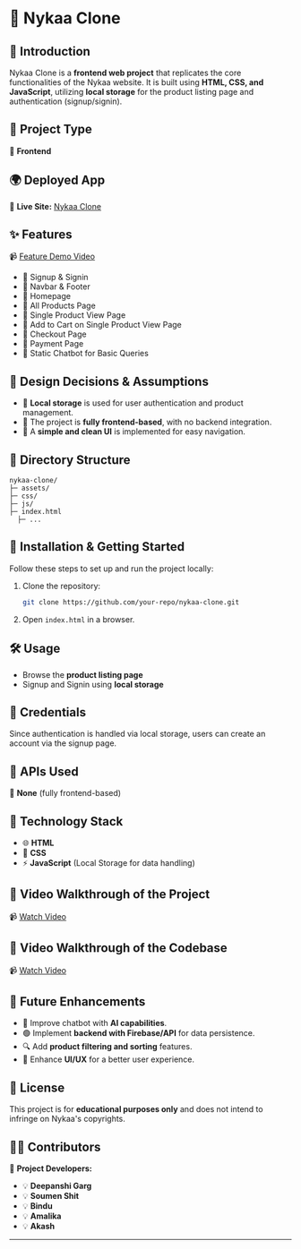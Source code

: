 # 🌸 Nykaa Clone

## 📌 Introduction

Nykaa Clone is a **frontend web project** that replicates the core functionalities of the Nykaa website. It is built using **HTML, CSS, and JavaScript**, utilizing **local storage** for the product listing page and authentication (signup/signin).

## 🏧️ Project Type

🔹 **Frontend**

## 🌍 Deployed App

🔗 **Live Site:** [Nykaa Clone](https://nyk-clone.netlify.app/)

## ✨ Features

📹 [Feature Demo Video](https://drive.google.com/file/d/1hGgjHcfXA43zpKrZIQNiNKfpDlSbqcIS/view?usp=sharing)

- 📌 Signup & Signin
- 📌 Navbar & Footer
- 📌 Homepage
- 📌 All Products Page
- 📌 Single Product View Page
- 📌 Add to Cart on Single Product View Page
- 📌 Checkout Page
- 📌 Payment Page
- 📌 Static Chatbot for Basic Queries

## 🎨 Design Decisions & Assumptions

- 🔹 **Local storage** is used for user authentication and product management.
- 🔹 The project is **fully frontend-based**, with no backend integration.
- 🔹 A **simple and clean UI** is implemented for easy navigation.

## 💂️ Directory Structure

```
nykaa-clone/
├─ assets/
├─ css/
├─ js/
├─ index.html
️  ├─ ...
```

## 🚀 Installation & Getting Started

Follow these steps to set up and run the project locally:

1. Clone the repository:
   ```bash
   git clone https://github.com/your-repo/nykaa-clone.git
   ```
2. Open `index.html` in a browser.

## 🛠️ Usage

- Browse the **product listing page**
- Signup and Signin using **local storage**

## 🔑 Credentials

Since authentication is handled via local storage, users can create an account via the signup page.

## 🔗 APIs Used

🚫 **None** (fully frontend-based)

## 🏧️ Technology Stack

- 🌐 **HTML**
- 🎨 **CSS**
- ⚡ **JavaScript** (Local Storage for data handling)

## 🎥 Video Walkthrough of the Project

📹 [Watch Video](https://drive.google.com/file/d/13r-bruo63JAC3YsFPeZSpSy849rLvBMK/view?usp=sharing)

## 🎥 Video Walkthrough of the Codebase

📹 [Watch Video](https://drive.google.com/file/d/1Noroqpyfi5Z9AAWZzRvtdmPRjcpxyPS7/view?usp=sharing)

## 🚀 Future Enhancements

- 🤖 Improve chatbot with **AI capabilities**.
- 🟢 Implement **backend with Firebase/API** for data persistence.
- 🔍 Add **product filtering and sorting** features.
- 🎨 Enhance **UI/UX** for a better user experience.

## 📝 License

This project is for **educational purposes only** and does not intend to infringe on Nykaa's copyrights.

## 👨‍💻 Contributors

🚀 **Project Developers:**

- 💡 **Deepanshi Garg**
- 💡 **Soumen Shit**
- 💡 **Bindu**
- 💡 **Amalika**
- 💡 **Akash**

---